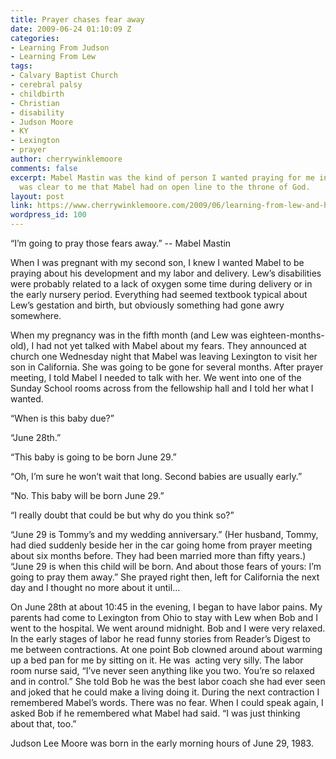 ```yaml
---
title: Prayer chases fear away
date: 2009-06-24 01:10:09 Z
categories:
- Learning From Judson
- Learning From Lew
tags:
- Calvary Baptist Church
- cerebral palsy
- childbirth
- Christian
- disability
- Judson Moore
- KY
- Lexington
- prayer
author: cherrywinklemoore
comments: false
excerpt: Mabel Mastin was the kind of person I wanted praying for me in a crisis.  It
  was clear to me that Mabel had on open line to the throne of God.
layout: post
link: https://www.cherrywinklemoore.com/2009/06/learning-from-lew-and-his-brother-prayer-chases-fear-away/
wordpress_id: 100
---
```


“I’m going to pray those fears away.” -- Mabel Mastin

When I was pregnant with my second son, I knew I wanted Mabel to be praying about his development and my labor and delivery. Lew’s disabilities were probably related to a lack of oxygen some time during delivery or in the early nursery period. Everything had seemed textbook typical about Lew’s gestation and birth, but obviously something had gone awry somewhere.

When my pregnancy was in the fifth month (and Lew was eighteen-months-old), I had not yet talked with Mabel about my fears. They announced at church one Wednesday night that Mabel was leaving Lexington to visit her son in California. She was going to be gone for several months. After prayer meeting, I told Mabel I needed to talk with her. We went into one of the Sunday School rooms across from the fellowship hall and I told her what I wanted.

“When is this baby due?”

“June 28th.”

“This baby is going to be born June 29.”

“Oh, I’m sure he won’t wait that long. Second babies are usually early.”

“No. This baby will be born June 29.”

“I really doubt that could be but why do you think so?”

“June 29 is Tommy’s and my wedding anniversary.” (Her husband, Tommy, had died suddenly beside her in the car going home from prayer meeting about six months before. They had been married more than fifty years.) “June 29 is when this child will be born. And about those fears of yours: I’m going to pray them away.” She prayed right then, left for California the next day and I thought no more about it until…

On June 28th at about 10:45 in the evening, I began to have labor pains. My parents had come to Lexington from Ohio to stay with Lew when Bob and I went to the hospital. We went around midnight. Bob and I were very relaxed. In the early stages of labor he read funny stories from Reader’s Digest to me between contractions. At one point Bob clowned around about warming up a bed pan for me by sitting on it. He was  acting very silly. The labor room nurse said, “I’ve never seen anything like you two. You’re so relaxed and in control.” She told Bob he was the best labor coach she had ever seen and joked that he could make a living doing it. During the next contraction I remembered Mabel’s words. There was no fear. When I could speak again, I asked Bob if he remembered what Mabel had said. “I was just thinking about that, too.”

Judson Lee Moore was born in the early morning hours of June 29, 1983.

